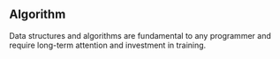 ## Algorithm

Data structures and algorithms are fundamental to any programmer and require long-term attention and investment in training.
